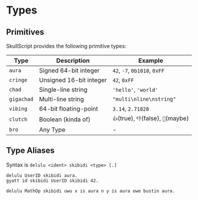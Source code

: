 # Types

## Primitives

SkullScript provides the following primitive types:

| Type      | Description                                        | Example                             |
|-----------|----------------------------------------------------|-------------------------------------|
| `aura`    | Signed 64-bit integer                              | `42`, `-7`, `0b1010`, `0xFF`        |
| `cringe`  | Unsigned 16-bit integer                            | `42`, `0xFF`                        |
| `chad`    | Single-line string                                 | `'hello'`, `'world'`                |
| `gigachad`| Multi-line string                                  | `"multi\nline\nstring"`             |
| `vibing`  | 64-bit floating-point                              | `3.14`, `2.71828`                   |
| `clutch`  | Boolean (kinda of)                                 | `👍`(true), `👎`(false), `🤞`(maybe) |
| `bro`     | Any Type                                           | -                                   |

## Type Aliases

Syntax is `delulu <ident> skibidi <type> [.]`

```skullbrain
delulu UserID skibidi aura.
gyatt id skibidi UserID skibidi 42.

delulu MathOp skibidi uwu x is aura n y is aura owo bustin aura.
```
